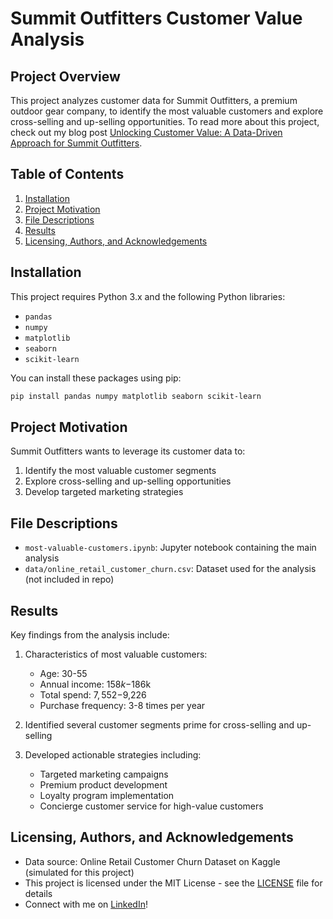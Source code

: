 # Summit Outfitters Customer Value Analysis

## Project Overview

This project analyzes customer data for Summit Outfitters, a premium outdoor gear company, to identify the most valuable customers and explore cross-selling and up-selling opportunities. To read more about this project, check out my blog post [Unlocking Customer Value: A Data-Driven Approach for Summit Outfitters](https://tacotuesday.github.io/projects/unlocking-customer-value).

## Table of Contents

1. [Installation](#installation)
2. [Project Motivation](#project-motivation)
3. [File Descriptions](#file-descriptions)
4. [Results](#results)
5. [Licensing, Authors, and Acknowledgements](#licensing-authors-and-acknowledgements)

## Installation

This project requires Python 3.x and the following Python libraries:
- `pandas`
- `numpy`
- `matplotlib`
- `seaborn`
- `scikit-learn`

You can install these packages using pip:
```bash
pip install pandas numpy matplotlib seaborn scikit-learn
```
## Project Motivation

Summit Outfitters wants to leverage its customer data to:
1. Identify the most valuable customer segments
2. Explore cross-selling and up-selling opportunities
3. Develop targeted marketing strategies

## File Descriptions

- `most-valuable-customers.ipynb`: Jupyter notebook containing the main analysis
- `data/online_retail_customer_churn.csv`: Dataset used for the analysis (not included in repo)

## Results

Key findings from the analysis include:

1. Characteristics of most valuable customers:
   - Age: 30-55
   - Annual income: $158k-$186k
   - Total spend: $7,552-$9,226
   - Purchase frequency: 3-8 times per year

2. Identified several customer segments prime for cross-selling and up-selling

3. Developed actionable strategies including:
   - Targeted marketing campaigns
   - Premium product development
   - Loyalty program implementation
   - Concierge customer service for high-value customers

## Licensing, Authors, and Acknowledgements

* Data source: Online Retail Customer Churn Dataset on Kaggle (simulated for this project)
* This project is licensed under the MIT License - see the [LICENSE](LICENSE) file for details
* Connect with me on [LinkedIn](https://www.linkedin.com/in/graftoncook)!
